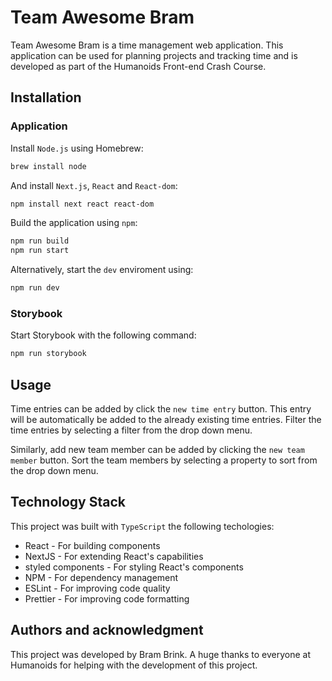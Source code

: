 # Team Awesome Bram

Team Awesome Bram is a time management web application. This application can be used for planning projects and tracking time and is developed as part of the Humanoids Front-end Crash Course.

## Installation

### Application

Install `Node.js` using Homebrew:

```bash
brew install node
```

And install `Next.js`, `React` and `React-dom`:

```bash
npm install next react react-dom
```

Build the application using `npm`:

```bash
npm run build
npm run start
```

Alternatively, start the `dev` enviroment using:

```bash
npm run dev
```

### Storybook

Start Storybook with the following command:

```bash
npm run storybook
```

## Usage

Time entries can be added by click the `new time entry` button. This entry will be automatically be added to the already existing time entries. Filter the time entries by selecting a filter from the drop down menu.

Similarly, add new team member can be added by clicking the `new team member` button. Sort the team members by selecting a property to sort from the drop down menu.

## Technology Stack

This project was built with `TypeScript` the following techologies:

- React - For building components
- NextJS - For extending React's capabilities
- styled components - For styling React's components
- NPM - For dependency management
- ESLint - For improving code quality
- Prettier - For improving code formatting

## Authors and acknowledgment

This project was developed by Bram Brink.
A huge thanks to everyone at Humanoids for helping with the development of this project.

